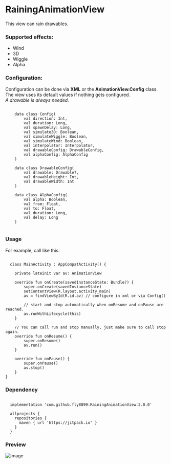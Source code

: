 # RainingAnimationView

This view can rain drawables.

### Supported effects:
- Wind
- 3D
- Wiggle
- Alpha

### Configuration:

Configuration can be done via **XML** or the **AnimationView.Config** class.<br>
The view uses its default values if nothing gets configured.<br>
*A drawable is always needed.*

<pre><code>
    data class Config(
        val direction: Int,
        val duration: Long,
        val spawnDelay: Long,
        val simulate3D: Boolean,
        val simulateWiggle: Boolean,
        val simulateWind: Boolean,
        val interpolator: Interpolator,
        val drawableConfig: DrawableConfig,
        val alphaConfig: AlphaConfig
    )

    data class DrawableConfig(
        val drawable: Drawable?,
        val drawableHeight: Int,
        val drawableWidth: Int
    )

    data class AlphaConfig(
        val alpha: Boolean,
        val from: Float,
        val to: Float,
        val duration: Long,
        val delay: Long
    )
    </code></pre>
    
### Usage

For example, call like this:

<pre><code>
  class MainActivity : AppCompatActivity() {

    private lateinit var av: AnimationView

    override fun onCreate(savedInstanceState: Bundle?) {
        super.onCreate(savedInstanceState)
        setContentView(R.layout.activity_main)
        av = findViewById(R.id.av) // configure in xml or via Config()

        // start and stop automatically when onResume and onPause are reached.
        av.runWithLifecycle(this)
    }

    // You can call run and stop manually, just make sure to call stop again.
    override fun onResume() {
        super.onResume()
        av.run()
    }

    override fun onPause() {
        super.onPause()
        av.stop()
    }
}
</code></pre>

### Dependency

<pre><code>
  implementation 'com.github.fly8899:RainingAnimationView:2.0.0'
  
  allprojects {
    repositories {
      maven { url 'https://jitpack.io' }
    }
  }
</code></pre>

### Preview

![image](https://user-images.githubusercontent.com/85573678/201746617-7bdfb6e9-7619-4368-bf91-102c8ce48c9a.png)
